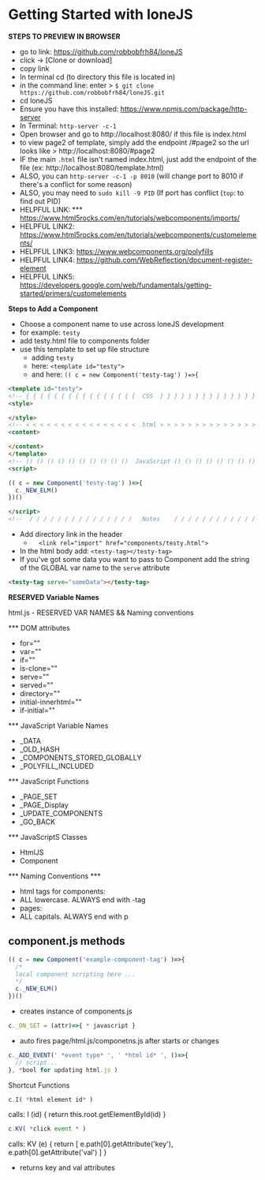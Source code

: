 # Getting Started with loneJS

**STEPS TO PREVIEW IN BROWSER**
- go to link: https://github.com/robbobfrh84/loneJS
- click -> [Clone or download]
- copy link
- In terminal cd (to directory this file is located in)
- in the command line: enter > `$ git clone https://github.com/robbobfrh84/loneJS.git`
- cd loneJS
- Ensure you have this installed: https://www.npmjs.com/package/http-server
- In Terminal: `http-server -c-1`
- Open browser and go to http://localhost:8080/ if this file is index.html
- to view page2 of template, simply add the endpoint /#page2 so the url looks like > http://localhost:8080/#page2
- IF the main `.html` file isn't named index.html, just add the endpoint of the file (ex: http://localhost:8080/template.html)
- ALSO, you can `http-server -c-1 -p 8010` (will change port to 8010 if there's a conflict for some reason)
- ALSO, you may need to `sudo kill -9 PID` (If port has conflict (`top`: to find out PID)
- HELPFUL LINK: *** https://www.html5rocks.com/en/tutorials/webcomponents/imports/
- HELPFUL LINK2: https://www.html5rocks.com/en/tutorials/webcomponents/customelements/
- HELPFUL LINK3: https://www.webcomponents.org/polyfills
- HELPFUL LINK4: https://github.com/WebReflection/document-register-element
- HELPFUL LINK5: https://developers.google.com/web/fundamentals/getting-started/primers/customelements

**Steps to Add a Component**
- Choose a component name to use across loneJS development
- for example: `testy`
- add testy.html file to components folder
- use this template to set up file structure
  - adding `testy`
  - here: ` <template id="testy"> `
  - and here: `(( c = new Component('testy-tag') )=>{`


```html
<template id="testy">
<!-- { { { { { { { { { { { { { { { {  CSS  } } } } } } } } } } } } } } } } } -->
<style>

</style>
<!-- < < < < < < < < < < < < < < < <  html > > > > > > > > > > > > > > > > > -->
<content>

</content>
</template>
<!-- () () () () () () () () () ()  JavaScript () () () () () () () () () () -->
<script>

(( c = new Component('testy-tag') )=>{
  c._NEW_ELM()
})()

</script>
<!--  / / / / / / / / / / / / / / /   Notes    / / / / / / / / / / / / / / / -->
```
- Add directory link in the header
  - `  <link rel="import" href="components/testy.html">`
- In the html body add: `<testy-tag></testy-tag>`
- If you've got some data you want to pass to Component add the string of the GLOBAL var name to the `serve` attribute
```html
<testy-tag serve="someData"></testy-tag>
```

**RESERVED Variable Names**


html.js - RESERVED VAR NAMES && Naming conventions

*** DOM attributes
- for=""
- var=""
- if=""
- is-clone=""
- serve=""
- served=""
- directory=""
- initial-innerhtml=""
- if-initial=""

*** JavaScript Variable Names
- _DATA
- _OLD_HASH
- _COMPONENTS_STORED_GLOBALLY
- _POLYFILL_INCLUDED

*** JavaScript Functions
- _PAGE_SET
- _PAGE_Display
- _UPDATE_COMPONENTS
- _GO_BACK

*** JavaScriptS Classes
- HtmlJS
- Component

*** Naming Conventions ***
- html tags for components: <mycomponent-tag>
 - ALL lowercase. ALWAYS end with -tag
- pages: <SPECIALp>
 - ALL capitals. ALWAYS end with p

## component.js methods

```javascript
(( c = new Component('example-component-tag') )=>{
  /*
  local component scripting here ...
  */
  c._NEW_ELM()
})()
```
- creates instance of components.js

```javascript
c._ON_SET = (attr)=>{ * javascript }
```

- auto fires page/html.js/componetns.js after starts or changes

```javascript
c._ADD_EVENT(' *event type* ', ' *html id* ', ()=>{
  // script...
}, *bool for updating html.js )
```
Shortcut Functions

```javascript
c.I( *html element id* )
```
calls: I (id) { return this.root.getElementById(id) }

```javascript
c.KV( *click event * )
```
calls: KV (e) { return [ e.path[0].getAttribute('key'), e.path[0].getAttribute('val') ] }
  - returns key and val attributes
